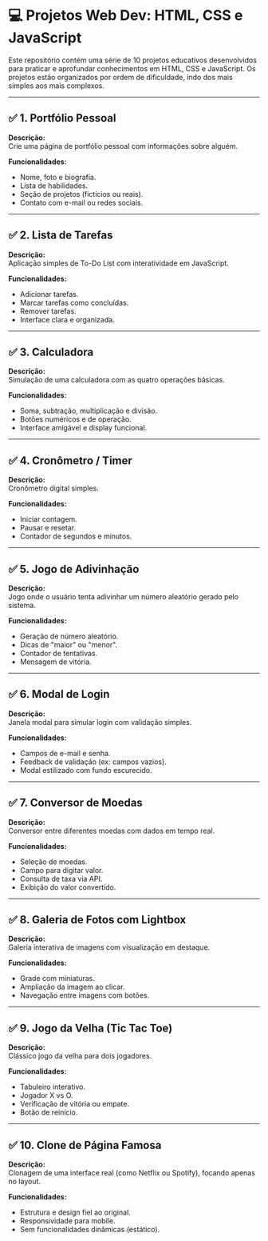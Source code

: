 # 💻 Projetos Web Dev: HTML, CSS e JavaScript

Este repositório contém uma série de 10 projetos educativos desenvolvidos para praticar e aprofundar conhecimentos em HTML, CSS e JavaScript. Os projetos estão organizados por ordem de dificuldade, indo dos mais simples aos mais complexos.

---

## ✅ 1. Portfólio Pessoal

**Descrição:**  
Crie uma página de portfólio pessoal com informações sobre alguém.

**Funcionalidades:**
- Nome, foto e biografia.
- Lista de habilidades.
- Seção de projetos (fictícios ou reais).
- Contato com e-mail ou redes sociais.

---

## ✅ 2. Lista de Tarefas

**Descrição:**  
Aplicação simples de To-Do List com interatividade em JavaScript.

**Funcionalidades:**
- Adicionar tarefas.
- Marcar tarefas como concluídas.
- Remover tarefas.
- Interface clara e organizada.

---

## ✅ 3. Calculadora

**Descrição:**  
Simulação de uma calculadora com as quatro operações básicas.

**Funcionalidades:**
- Soma, subtração, multiplicação e divisão.
- Botões numéricos e de operação.
- Interface amigável e display funcional.

---

## ✅ 4. Cronômetro / Timer

**Descrição:**  
Cronômetro digital simples.

**Funcionalidades:**
- Iniciar contagem.
- Pausar e resetar.
- Contador de segundos e minutos.

---

## ✅ 5. Jogo de Adivinhação

**Descrição:**  
Jogo onde o usuário tenta adivinhar um número aleatório gerado pelo sistema.

**Funcionalidades:**
- Geração de número aleatório.
- Dicas de "maior" ou "menor".
- Contador de tentativas.
- Mensagem de vitória.

---

## ✅ 6. Modal de Login

**Descrição:**  
Janela modal para simular login com validação simples.

**Funcionalidades:**
- Campos de e-mail e senha.
- Feedback de validação (ex: campos vazios).
- Modal estilizado com fundo escurecido.

---

## ✅ 7. Conversor de Moedas

**Descrição:**  
Conversor entre diferentes moedas com dados em tempo real.

**Funcionalidades:**
- Seleção de moedas.
- Campo para digitar valor.
- Consulta de taxa via API.
- Exibição do valor convertido.

---

## ✅ 8. Galeria de Fotos com Lightbox

**Descrição:**  
Galeria interativa de imagens com visualização em destaque.

**Funcionalidades:**
- Grade com miniaturas.
- Ampliação da imagem ao clicar.
- Navegação entre imagens com botões.

---

## ✅ 9. Jogo da Velha (Tic Tac Toe)

**Descrição:**  
Clássico jogo da velha para dois jogadores.

**Funcionalidades:**
- Tabuleiro interativo.
- Jogador X vs O.
- Verificação de vitória ou empate.
- Botão de reinício.

---

## ✅ 10. Clone de Página Famosa

**Descrição:**  
Clonagem de uma interface real (como Netflix ou Spotify), focando apenas no layout.

**Funcionalidades:**
- Estrutura e design fiel ao original.
- Responsividade para mobile.
- Sem funcionalidades dinâmicas (estático).
